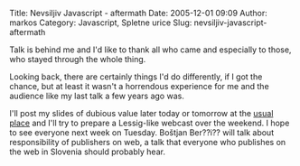 Title: Nevsiljiv Javascript - aftermath
Date: 2005-12-01 09:09
Author: markos
Category: Javascript, Spletne urice
Slug: nevsiljiv-javascript-aftermath

Talk is behind me and I'd like to thank all who came and especially to
those, who stayed through the whole thing.

Looking back, there are certainly things I'd do differently, if I got
the chance, but at least it wasn't a horrendous experience for me and
the audience like my last talk a few years ago was.

I'll post my slides of dubious value later today or tomorrow at the
[usual place](http://web.zen.si) and I'll try to prepare a Lessig-like
webcast over the weekend. I hope to see everyone next week on Tuesday.
Boštjan Ber??i?? will talk about responsibility of publishers on web, a
talk that everyone who publishes on the web in Slovenia should probably
hear.

